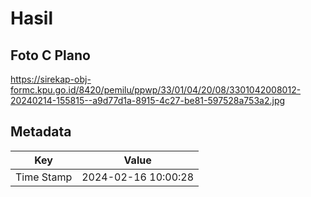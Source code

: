 # Hasil

## Foto C Plano

https://sirekap-obj-formc.kpu.go.id/8420/pemilu/ppwp/33/01/04/20/08/3301042008012-20240214-155815--a9d77d1a-8915-4c27-be81-597528a753a2.jpg


## Metadata

| Key        | Value               |
| ---------- | ------------------- |
| Time Stamp | 2024-02-16 10:00:28 |



